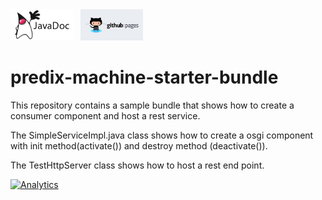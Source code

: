 <a href="http://predixdev.github.io/predix-machine-template-adapter-simulator/javadocs/index.html" target="_blank" >
	<img height="50px" width="100px" src="images/javadoc.png" alt="view javadoc"></a>
&nbsp;
<a href="http://predixdev.github.io/predix-machine-template-adapter-simulator" target="_blank">
	<img height="50px" width="100px" src="images/pages.jpg" alt="view github pages">
</a>

# predix-machine-starter-bundle

This repository contains a sample bundle that shows how to create a consumer component and host a rest service.

The SimpleServiceImpl.java class shows how to create a osgi component with init method(activate()) and destroy method (deactivate()).

The TestHttpServer class shows how to host a rest end point.

[![Analytics](https://ga-beacon.appspot.com/UA-82773213-1/predix-machine-template-adapter-simulator/readme?pixel)](https://github.com/PredixDev)
